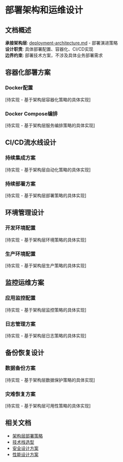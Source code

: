 # 部署架构和运维设计

## 文档概述
**承接架构层**: [deployment-architecture.md](../../architecture/deployment-architecture.md) - 部署演进策略  
**设计职责**: 具体部署配置、容器化、CI/CD实现  
**边界约束**: 部署技术方案，不涉及具体业务部署需求  

## 容器化部署方案

### Docker配置
[待实现 - 基于架构层容器化策略的具体实现]

### Docker Compose编排
[待实现 - 基于架构层服务编排策略的具体实现]

## CI/CD流水线设计

### 持续集成方案
[待实现 - 基于架构层自动化策略的具体实现]

### 持续部署方案  
[待实现 - 基于架构层部署策略的具体实现]

## 环境管理设计

### 开发环境配置
[待实现 - 基于架构层环境策略的具体实现]

### 生产环境配置
[待实现 - 基于架构层生产策略的具体实现]

## 监控运维方案

### 应用监控配置
[待实现 - 基于架构层监控策略的具体实现]

### 日志管理方案
[待实现 - 基于架构层日志策略的具体实现]

## 备份恢复设计

### 数据备份方案
[待实现 - 基于架构层数据保护策略的具体实现]

### 灾难恢复方案
[待实现 - 基于架构层可用性策略的具体实现]

## 相关文档
- [架构层部署策略](../../architecture/deployment-architecture.md)
- [技术栈选型](./technology-stack.md)  
- [安全设计方案](./security-design.md)
- [性能设计方案](./performance-design.md)